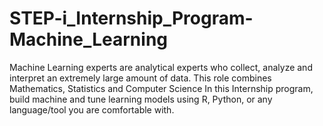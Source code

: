 # STEP-i_Internship_Program-Machine_Learning
Machine Learning experts are analytical experts who collect, analyze and interpret an extremely large amount of data. This role combines Mathematics, Statistics and Computer Science In this Internship program, build machine and tune learning models using R, Python, or any language/tool you are comfortable with.
